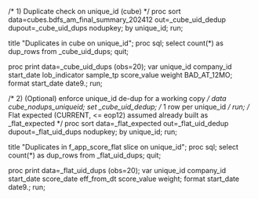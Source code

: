 /* 1) Duplicate check on unique_id (cube) */
proc sort data=cubes.bdfs_am_final_summary_202412
          out=_cube_uid_dedup
          dupout=_cube_uid_dups
          nodupkey;
  by unique_id;
run;

title "Duplicates in cube on unique_id";
proc sql; select count(*) as dup_rows from _cube_uid_dups; quit;

proc print data=_cube_uid_dups (obs=20);
  var unique_id company_id start_date lob_indicator sample_tp score_value weight BAD_AT_12MO;
  format start_date date9.;
run;

/* 2) (Optional) enforce unique_id de-dup for a working copy */
data cube_nodups_uniqueid;
  set _cube_uid_dedup;  /* 1 row per unique_id */
run;
/* Flat expected (CURRENT, <= eop12) assumed already built as _flat_expected */
proc sort data=_flat_expected out=_flat_uid_dedup dupout=_flat_uid_dups nodupkey;
  by unique_id;
run;

title "Duplicates in f_app_score_flat slice on unique_id";
proc sql; select count(*) as dup_rows from _flat_uid_dups; quit;

proc print data=_flat_uid_dups (obs=20);
  var unique_id company_id start_date score_date eff_from_dt score_value weight;
  format start_date date9.;
run;
